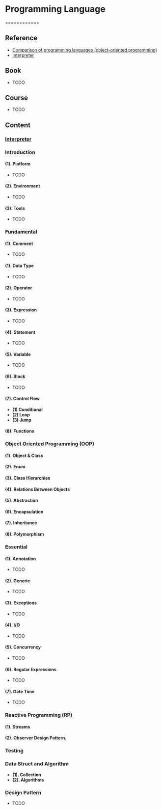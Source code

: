 # Programming Language
============


## Reference

* [Comparison of programming languages (object-oriented programming)](https://en.wikipedia.org/wiki/Comparison_of_programming_languages_(object-oriented_programming))
* [Interpreter](http://www.craftinginterpreters.com/)


## Book

* TODO
 

## Course

* TODO


## Content

### [Interpreter](interpreter/README.md)

### Introduction

#### (1). Platform

* TODO


#### (2). Environment

* TODO


#### (3). Tools

* TODO


### Fundamental

#### (1). Comment

* TODO


#### (1). Data Type

* TODO


#### (2). Operator

* TODO


#### (3). Expression

* TODO


#### (4). Statement

* TODO


#### (5). Variable

* TODO


#### (6). Block

* TODO


#### (7). Control Flow

* **(1) Conditional**
* **(2) Loop**
* **(3) Jump**


#### (8). Functions

### Object Oriented Programming (OOP)

#### (1). Object & Class

#### (2). Enum

#### (3). Class Hierarchies

#### (4). Relations Between Objects

#### (5). Abstraction

#### (6). Encapsulation

#### (7). Inheritance

#### (8). Polymorphism


### Essential

#### (1). Annotation

* TODO


#### (2). Generic

* TODO


#### (3). Exceptions

* TODO


#### (4). I/O

* TODO


#### (5). Concurrency

* TODO


#### (6). Regular Expressions

* TODO


#### (7). Date Time

* TODO


### Reactive Programming (RP)

#### (1). Streams

#### (2). Observer Design Pattern.

### Testing


### Data Struct and Algorithm

* **(1). Collection**
* **(2). Algorithms**


### Design Pattern

* TODO

